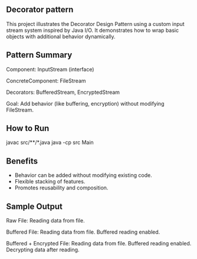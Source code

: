 ## Decorator pattern
This project illustrates the Decorator Design Pattern using a custom input stream system inspired by Java I/O. It demonstrates how to wrap basic objects with additional behavior dynamically.



## Pattern Summary
Component: InputStream (interface)

ConcreteComponent: FileStream

Decorators: BufferedStream, EncryptedStream

Goal: Add behavior (like buffering, encryption) without modifying FileStream.


## How to Run

javac src/**/*.java
java -cp src Main



## Benefits
 - Behavior can be added without modifying existing code.
 - Flexible stacking of features.
 - Promotes reusability and composition.


## Sample Output

Raw File:
Reading data from file.

Buffered File:
Reading data from file.
Buffered reading enabled.

Buffered + Encrypted File:
Reading data from file.
Buffered reading enabled.
Decrypting data after reading.